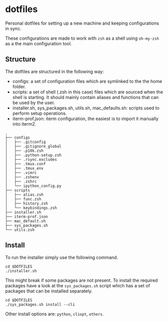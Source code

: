 # dotfiles

Personal dotfiles for setting up a new machine and keeping configurations in sync.

These configurations are made to work with `zsh` as a shell using `oh-my-zsh` as a the main configuration tool.

## Structure

The dotfiles are structured in the following way:

- configs: a set of configuration files which are symlinked to the the home folder.
- scripts: a set of shell (.zsh in this case) files which are sourced when the shell is starting. It should mainly contain aliases and functions that can be used by the user.
- installer.sh, sys_packages.sh, utils.sh, mac_defaults.sh: scripts used to perform setup operations.
- iterm-prof.json: iterm configuration, the easiest is to import it manually into iterm2.

```
.
├── configs
│   ├── .gitconfig
│   ├── .gitignore_global
│   ├── .p10k.zsh
│   ├── .python-setup.zsh
│   ├── .rsync.excludes
│   ├── .tmux.conf
│   ├── .tmux_env
│   ├── .vimrc
│   ├── .zshenv
│   ├── .zshrc
│   └── ipython_config.py
├── scripts
│   ├── alias.zsh
│   ├── func.zsh
│   ├── history.zsh
│   └── keybindings.zsh
├── installer.sh
├── iterm-prof.json
├── mac_default.sh
├── sys_packages.sh
└── utils.zsh
```

## Install

To run the installer simply use the following command.

```
cd $DOTFILES
./installer.sh
```

This might break if some packages are not present. To install the required packages have a look at the `sys_packages.sh` script which has a set of packages that can be installed separately.

```
cd $DOTFILES
./sys_packages.sh install --cli
```

Other install options are: `python`, `cliopt`, `others`.